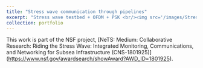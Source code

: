 ```yaml
---
title: "Stress wave communication through pipelines"
excerpt: "Stress wave testbed + OFDM + PSK <br/><img src='/images/StressWave.png'>"
collection: portfolio
---
```


This work is part of the NSF project, [NeTS: Medium: Collaborative Research: Riding the Stress Wave: Integrated Monitoring, Communications, and Networking for Subsea Infrastructure (CNS-1801925)] (https://www.nsf.gov/awardsearch/showAward?AWD_ID=1801925). 
